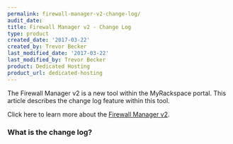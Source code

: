 ```yaml
---
permalink: firewall-manager-v2-change-log/
audit_date:
title: Firewall Manager v2 - Change Log
type: product
created_date: '2017-03-22'
created_by: Trevor Becker
last_modified_date: '2017-03-22'
last_modified_by: Trevor Becker
product: Dedicated Hosting
product_url: dedicated-hosting
---
```


<!-- IMAGE "FWCPv2 Article 3 Image Logo" -->
The Firewall Manager v2 is a new tool within the MyRackspace portal. This article describes the change log feature within this tool. 

Click here to learn more about the [Firewall Manager v2](https://support.rackspace.com/how-to/firewall-manager-v2).

### What is the change log?
